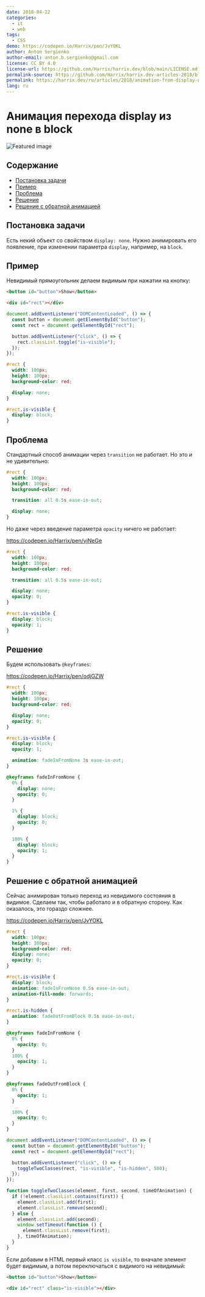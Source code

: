 ```yaml
---
date: 2018-04-22
categories:
  - it
  - web
tags:
  - CSS
demo: https://codepen.io/Harrix/pen/JvYOKL
author: Anton Sergienko
author-email: anton.b.sergienko@gmail.com
license: CC BY 4.0
license-url: https://github.com/Harrix/harrix.dev/blob/main/LICENSE.md
permalink-source: https://github.com/Harrix/harrix.dev-articles-2018/blob/main/animation-from-display-none/animation-from-display-none.md
permalink: https://harrix.dev/ru/articles/2018/animation-from-display-none/
lang: ru
---
```


# Анимация перехода display из none в block

![Featured image](featured-image.svg)

## Содержание

- [Постановка задачи](#постановка-задачи)
- [Пример](#пример)
- [Проблема](#проблема)
- [Решение](#решение)
- [Решение с обратной анимацией](#решение-с-обратной-анимацией)

## Постановка задачи

Есть некий объект со свойством `display: none`. Нужно анимировать его появление, при изменении параметра `display`, например, на `block`.

## Пример

Невидимый прямоугольник делаем видимым при нажатии на кнопку:

```html
<button id="button">Show</button>

<div id="rect"></div>
```

```javascript
document.addEventListener("DOMContentLoaded", () => {
  const button = document.getElementById("button");
  const rect = document.getElementById("rect");

  button.addEventListener("click", () => {
    rect.classList.toggle("is-visible");
  });
});
```

```css
#rect {
  width: 100px;
  height: 100px;
  background-color: red;

  display: none;
}

#rect.is-visible {
  display: block;
}
```

## Проблема

Стандартный способ анимации через `transition` не работает. Но это и не удивительно:

```css
#rect {
  width: 100px;
  height: 100px;
  background-color: red;

  transition: all 0.5s ease-in-out;

  display: none;
}
```

Но даже через введение параметра `opacity` ничего не работает:

<https://codepen.io/Harrix/pen/vjNeGe>

```css
#rect {
  width: 100px;
  height: 100px;
  background-color: red;

  transition: all 0.5s ease-in-out;

  display: none;
  opacity: 0;
}

#rect.is-visible {
  display: block;
  opacity: 1;
}
```

## Решение

Будем использовать `@keyframes`:

<https://codepen.io/Harrix/pen/odjGZW>

```css
#rect {
  width: 100px;
  height: 100px;
  background-color: red;

  display: none;
  opacity: 0;
}

#rect.is-visible {
  display: block;
  opacity: 1;

  animation: fadeInFromNone 3s ease-in-out;
}

@keyframes fadeInFromNone {
  0% {
    display: none;
    opacity: 0;
  }

  1% {
    display: block;
    opacity: 0;
  }

  100% {
    display: block;
    opacity: 1;
  }
}
```

## Решение с обратной анимацией

Сейчас анимирован только переход из невидимого состояния в видимое. Сделаем так, чтобы работало и в обратную сторону. Как оказалось, это гораздо сложнее.

<https://codepen.io/Harrix/pen/JvYOKL>

```css
#rect {
  width: 100px;
  height: 100px;
  background-color: red;
  display: none;
  opacity: 0;
}

#rect.is-visible {
  display: block;
  animation: fadeInFromNone 0.5s ease-in-out;
  animation-fill-mode: forwards;
}

#rect.is-hidden {
  animation: fadeOutFromBlock 0.5s ease-in-out;
}

@keyframes fadeInFromNone {
  0% {
    opacity: 0;
  }
  100% {
    opacity: 1;
  }
}

@keyframes fadeOutFromBlock {
  0% {
    opacity: 1;
  }

  100% {
    opacity: 0;
  }
}
```

```javascript
document.addEventListener("DOMContentLoaded", () => {
  const button = document.getElementById("button");
  const rect = document.getElementById("rect");

  button.addEventListener("click", () => {
    toggleTwoClasses(rect, "is-visible", "is-hidden", 500);
  });
});

function toggleTwoClasses(element, first, second, timeOfAnimation) {
  if (!element.classList.contains(first)) {
    element.classList.add(first);
    element.classList.remove(second);
  } else {
    element.classList.add(second);
    window.setTimeout(function () {
      element.classList.remove(first);
    }, timeOfAnimation);
  }
}
```

Если добавим в HTML первый класс `is visible`, то вначале элемент будет видимым, а потом переключаться с видимого на невидимый:

```html
<button id="button">Show</button>

<div id="rect" class="is-visible"></div>
```
